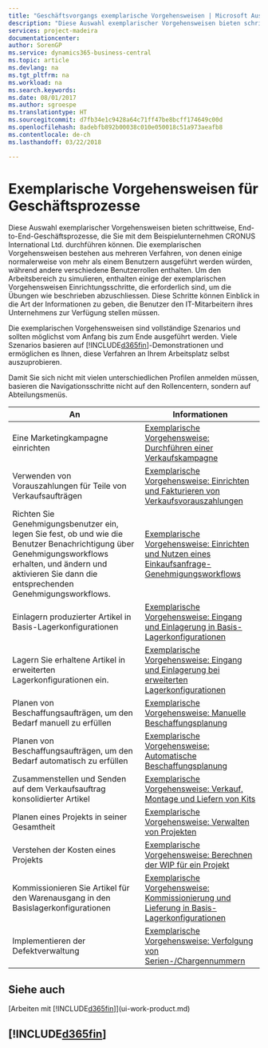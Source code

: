 ```yaml
---
title: "Geschäftsvorgangs exemplarische Vorgehensweisen | Microsoft Ausgleich."
description: "Diese Auswahl exemplarischer Vorgehensweisen bieten schrittweise, End-to-End-Geschäftsprozesse, die Sie mit dem Beispielunternehmen CRONUS International Ltd. durchführen können. Die exemplarischen Vorgehensweisen bestehen aus mehreren Verfahren, von denen einige normalerweise von mehr als einem Benutzern ausgeführt werden würden, während andere verschiedene Benutzerrollen enthalten. Um den Arbeitsbereich zu simulieren, enthalten einige der exemplarischen Vorgehensweisen Einrichtungsschritte, die erforderlich sind, um die Übungen wie beschrieben abzuschliessen. Diese Schritte können Einblick in die Art der Informationen zu geben, die Benutzer den IT-Mitarbeitern ihres Unternehmens zur Verfügung stellen müssen."
services: project-madeira
documentationcenter: 
author: SorenGP
ms.service: dynamics365-business-central
ms.topic: article
ms.devlang: na
ms.tgt_pltfrm: na
ms.workload: na
ms.search.keywords: 
ms.date: 08/01/2017
ms.author: sgroespe
ms.translationtype: HT
ms.sourcegitcommit: d7fb34e1c9428a64c71ff47be8bcff174649c00d
ms.openlocfilehash: 8adebfb892b00038c010e050018c51a973aeafb8
ms.contentlocale: de-ch
ms.lasthandoff: 03/22/2018

---
```

# <a name="business-process-walkthroughs"></a>Exemplarische Vorgehensweisen für Geschäftsprozesse
Diese Auswahl exemplarischer Vorgehensweisen bieten schrittweise, End-to-End-Geschäftsprozesse, die Sie mit dem Beispielunternehmen CRONUS International Ltd. durchführen können. Die exemplarischen Vorgehensweisen bestehen aus mehreren Verfahren, von denen einige normalerweise von mehr als einem Benutzern ausgeführt werden würden, während andere verschiedene Benutzerrollen enthalten. Um den Arbeitsbereich zu simulieren, enthalten einige der exemplarischen Vorgehensweisen Einrichtungsschritte, die erforderlich sind, um die Übungen wie beschrieben abzuschliessen. Diese Schritte können Einblick in die Art der Informationen zu geben, die Benutzer den IT-Mitarbeitern ihres Unternehmens zur Verfügung stellen müssen.  

 Die exemplarischen Vorgehensweisen sind vollständige Szenarios und sollten möglichst vom Anfang bis zum Ende ausgeführt werden. Viele Szenarios basieren auf [!INCLUDE[d365fin](includes/d365fin_md.md)]-Demonstrationen und ermöglichen es Ihnen, diese Verfahren an Ihrem Arbeitsplatz selbst auszuprobieren.  

 Damit Sie sich nicht mit vielen unterschiedlichen Profilen anmelden müssen, basieren die Navigationsschritte nicht auf den Rollencentern, sondern auf Abteilungsmenüs.  

|An|Informationen|  
|--------|---------|  
|Eine Marketingkampagne einrichten|[Exemplarische Vorgehensweise: Durchführen einer Verkaufskampagne](walkthrough-conducting-a-sales-campaign.md)|  
|Verwenden von Vorauszahlungen für Teile von Verkaufsaufträgen|[Exemplarische Vorgehensweise: Einrichten und Fakturieren von Verkaufsvorauszahlungen](walkthrough-setting-up-and-invoicing-sales-prepayments.md)|  
|Richten Sie Genehmigungsbenutzer ein, legen Sie fest, ob und wie die Benutzer Benachrichtigung über Genehmigungsworkflows erhalten, und ändern und aktivieren Sie dann die entsprechenden Genehmigungsworkflows.|[Exemplarische Vorgehensweise: Einrichten und Nutzen eines Einkaufsanfrage-Genehmigungsworkflows](walkthrough-setting-up-and-using-a-purchase-approval-workflow.md)|  
|Einlagern produzierter Artikel in Basis-Lagerkonfigurationen|[Exemplarische Vorgehensweise: Eingang und Einlagerung in Basis-Lagerkonfigurationen](walkthrough-receiving-and-putting-away-in-basic-warehousing.md)|  
|Lagern Sie erhaltene Artikel in erweiterten Lagerkonfigurationen ein.|[Exemplarische Vorgehensweise: Eingang und Einlagerung bei erweiterten Lagerkonfigurationen](walkthrough-receiving-and-putting-away-in-advanced-warehousing.md)|  
|Planen von Beschaffungsaufträgen, um den Bedarf manuell zu erfüllen|[Exemplarische Vorgehensweise: Manuelle Beschaffungsplanung](walkthrough-planning-supplies-manually.md)|  
|Planen von Beschaffungsaufträgen, um den Bedarf automatisch zu erfüllen|[Exemplarische Vorgehensweise: Automatische Beschaffungsplanung](walkthrough-planning-supplies-automatically.md)|  
|Zusammenstellen und Senden auf dem Verkaufsauftrag konsolidierter Artikel|[Exemplarische Vorgehensweise: Verkauf, Montage und Liefern von Kits](walkthrough-selling-assembling-and-shipping-kits.md)|  
|Planen eines Projekts in seiner Gesamtheit|[Exemplarische Vorgehensweise: Verwalten von Projekten](walkthrough-managing-projects-with-jobs.md)|  
|Verstehen der Kosten eines Projekts|[Exemplarische Vorgehensweise: Berechnen der WIP für ein Projekt](walkthrough-calculating-work-in-process-for-a-job.md)|  
|Kommissionieren Sie Artikel für den Warenausgang in den Basislagerkonfigurationen|[Exemplarische Vorgehensweise: Kommissionierung und Lieferung in Basis-Lagerkonfigurationen](walkthrough-picking-and-shipping-in-basic-warehousing.md)|  
|Implementieren der Defektverwaltung|[Exemplarische Vorgehensweise: Verfolgung von Serien-/Chargennummern](walkthrough-tracing-serial-lot-numbers.md)|  

## <a name="see-also"></a>Siehe auch
[Arbeiten mit [!INCLUDE[d365fin](includes/d365fin_md.md)]](ui-work-product.md)  

## [!INCLUDE[d365fin](includes/free_trial_md.md)]  
 

